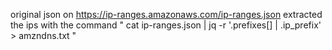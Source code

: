 original json on https://ip-ranges.amazonaws.com/ip-ranges.json
extracted the ips with the command " cat ip-ranges.json | jq -r '.prefixes[] | .ip_prefix' > amzndns.txt "

